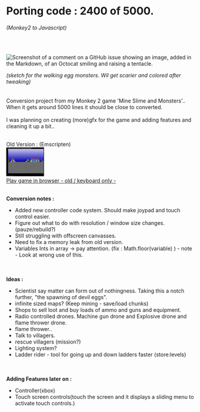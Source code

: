 # Porting code : 2400 of 5000.
*(Monkey2 to Javascript)*

<br><br>

![Screenshot of a comment on a GitHub issue showing an image, added in the Markdown, of an Octocat smiling and raising a tentacle.](https://cromdesi.home.xs4all.nl/images/linking/gif/dogsketch.gif)



*(sketch for the walking egg monsters. Wil get scarier and colored after tweaking)*
<br>
<br>
<br>
Conversion project from my Monkey 2 game 'Mine Slime and Monsters'..
<br>
When it gets around 5000 lines it should be close to converted.
<br>
<br>
I was planning on creating (more)gfx for the game and adding features and cleaning it up a bit..
<br>
    
<br>Old Version : (Emscripten)<br>
<img src="Media/oldversion.jpg" width="20%"></img><br>
[Play game in browser - old / keyboard only -](https://cromdesi.home.xs4all.nl/emscripten/monstermineslime/Untitled1.html)
<br><br>



**Conversion notes :**
* Added new controller code system. Should make joypad and touch control easier.
* Figure out what to do with resolution / window size changes.(pauze/rebuild?)
* Still struggling with offscreen canvasses.
* Need to fix a memory leak from old version.
* Variables Ints in array -> pay attention. (fix : Math.floor(variable) ) - note - Look at wrong use of this.


 <br><br>
**Ideas :**
* Scientist say matter can form out of nothingness. Taking this a notch further, "the spawning of devil eggs".
* infinite sized maps? (Keep mining - save/load chunks)
* Shops to sell loot and buy loads of ammo and guns and equipment.
* Radio controlled drones. Machine gun drone and Explosive drone and flame thrower drone.
* flame thrower..
* Talk to villagers.
* rescue villagers (mission?)
* Lighting system?
* Ladder rider - tool for going up and down ladders faster (store:levels)

<br><br>
**Adding Features later on :**
* Controller(xbox)
* Touch screen controls(touch the screen and it displays a sliding menu to activate touch controls.)

